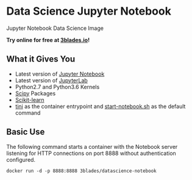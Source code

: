 # Data Science Jupyter Notebook

Jupyter Notebook Data Science Image

**Try online for free at [3blades.io](https://3blades.io/)!**

## What it Gives You

* Latest version of [Jupyter Notebook](http://jupyter.org/)
* Latest version of [JupyterLab](https://github.com/jupyterlab/jupyterlab)
* Python2.7 and Python3.6 Kernels
* [Scipy](https://www.scipy.org/index.html) Packages
* [Scikit-learn](http://scikit-learn.org/stable/)
* [tini](https://github.com/krallin/tini) as the container entrypoint and [start-notebook.sh](./start-notebook.sh) as the default command

## Basic Use

The following command starts a container with the Notebook server listening for HTTP connections on port 8888 without authentication configured.

```
docker run -d -p 8888:8888 3blades/datascience-notebook
```
